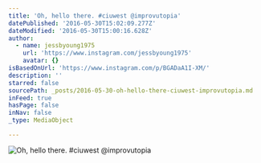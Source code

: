 ```yaml
---
title: 'Oh, hello there. #ciuwest @improvutopia'
datePublished: '2016-05-30T15:02:09.277Z'
dateModified: '2016-05-30T15:00:16.628Z'
author:
  - name: jessbyoung1975
    url: 'https://www.instagram.com/jessbyoung1975'
    avatar: {}
isBasedOnUrl: 'https://www.instagram.com/p/BGADaA1I-XM/'
description: ''
starred: false
sourcePath: _posts/2016-05-30-oh-hello-there-ciuwest-improvutopia.md
inFeed: true
hasPage: false
inNav: false
_type: MediaObject

---
```

![Oh, hello there. #ciuwest @improvutopia](https://scontent.cdninstagram.com/t51.2885-15/s640x640/sh0.08/e35/13260947_268784083469280_1148495469_n.jpg?ig_cache_key=MTI2MTAyMjg3NzQwMTIxMjM2NA%3D%3D.2)